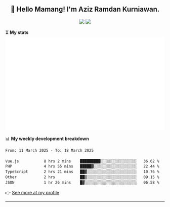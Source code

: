 <h2 align="center">👋 Hello Mamang! I'm Aziz Ramdan Kurniawan.</h2>  
<p align="center">
  <img src="https://komarev.com/ghpvc/?username=azizramdan">
  <img src="https://wakatime.com/badge/user/90056fa0-4c31-4eca-954e-2a3ac05896f9.svg">
</p>
    
⏳ **My stats**  
![](https://raw.githubusercontent.com/azizramdan/github-stats/master/generated/overview.svg#gh-dark-mode-only)

📊 **My weekly development breakdown**
<!--START_SECTION:waka-->

```txt
From: 11 March 2025 - To: 18 March 2025

Vue.js           8 hrs 2 mins    █████████░░░░░░░░░░░░░░░░   36.62 %
PHP              4 hrs 55 mins   █████▓░░░░░░░░░░░░░░░░░░░   22.44 %
TypeScript       2 hrs 21 mins   ██▓░░░░░░░░░░░░░░░░░░░░░░   10.76 %
Other            2 hrs           ██▒░░░░░░░░░░░░░░░░░░░░░░   09.15 %
JSON             1 hr 26 mins    █▓░░░░░░░░░░░░░░░░░░░░░░░   06.58 %
```

<!--END_SECTION:waka-->
👉 [See more at my profile](https://wakatime.com/@azizramdan)
***
